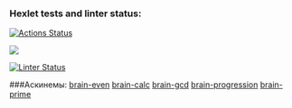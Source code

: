 ### Hexlet tests and linter status:
[![Actions Status](https://github.com/bayeget/frontend-project-lvl1/workflows/hexlet-check/badge.svg)](https://github.com/bayeget/frontend-project-lvl1/actions)

<a href="https://codeclimate.com/github/codeclimate/codeclimate/maintainability"><img src="https://api.codeclimate.com/v1/badges/a99a88d28ad37a79dbf6/maintainability" /></a>

[![Linter Status](https://github.com/bayeget/frontend-project-lvl1/workflows/lint-check/badge.svg)](https://github.com/bayeget/frontend-project-lvl1/actions)

###Аскинемы:
[brain-even](https://asciinema.org/a/EiCLlAom14q7khNGJWM0c1Gsb)
[brain-calc](https://asciinema.org/a/ViUxRQsSuN6qQSgXMnNRttuZ1)
[brain-gcd](https://asciinema.org/a/oU2cdZBy5b7pvzd9b951VW5wW)
[brain-progression](https://asciinema.org/a/mzLnaonZxIGpqi8paOmkmo9UG)
[brain-prime](https://asciinema.org/a/DpFvbuu2SD2SOrs7P4ey7wPU9)
